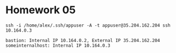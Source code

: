 # Homework 05

`ssh -i /home/alex/.ssh/appuser -A -t appuser@35.204.162.204 ssh 10.164.0.3`

`bastion: Internal IP 10.164.0.2, External IP 35.204.162.204
someinternalhost: Internal IP 10.164.0.3`
